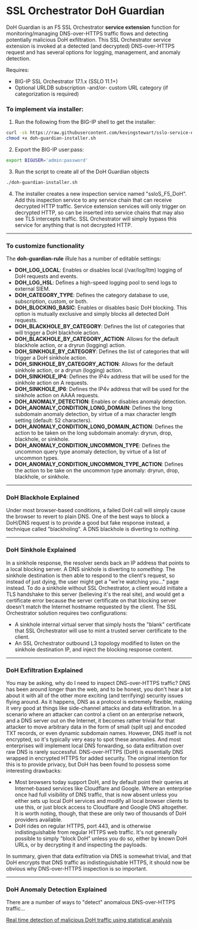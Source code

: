 # SSL Orchestrator DoH Guardian
DoH Guardian is an F5 SSL Orchestrator **service extension** function for monitoring/managing DNS-over-HTTPS traffic flows and detecting potentially malicious DoH exfiltration. This SSL Orchestrator service extension is invoked at a detected (and decrypted) DNS-over-HTTPS request and has several options for logging, management, and anomaly detection.

Requires:
* BIG-IP SSL Orchestrator 17.1.x (SSLO 11.1+)
* Optional URLDB subscription -and/or- custom URL category (if categorization is required)

### To implement via installer:
1. Run the following from the BIG-IP shell to get the installer:
  ```bash
  curl -sk https://raw.githubusercontent.com/kevingstewart/sslo-service-extension-doh-guardian/refs/heads/main/doh-guardian-installer.sh -o doh-guardian-installer.sh
  chmod +x doh-guardian-installer.sh
  ```

2. Export the BIG-IP user:pass:
  ```bash
  export BIGUSER='admin:password'
  ```

3. Run the script to create all of the DoH Guardian objects
  ```bash
  ./doh-guardian-installer.sh
  ```

4. The installer creates a new inspection service named "ssloS_F5_DoH". Add this inspection service to any service chain that can receive decrypted HTTP traffic. Service extension services will only trigger on decrypted HTTP, so can be inserted into service chains that may also see TLS intercepts traffic. SSL Orchestrator will simply bypass this service for anything that is not decrypted HTTP.

------
### To customize functionality
The **doh-guardian-rule** iRule has a number of editable settings:
* **DOH_LOG_LOCAL**: Enables or disables local (/var/log/ltm) logging of DoH requests and events.
* **DOH_LOG_HSL**: Defines a high-speed logging pool to send logs to external SIEM.
* **DOH_CATEGORY_TYPE**: Defines the category database to use, subscription, custom, or both.
* **DOH_BLOCKING_BASIC**: Enables or disables basic DoH blocking. This option is mutually exclusive and simply blocks all detected DoH requests.
* **DOH_BLACKHOLE_BY_CATEGORY**: Defines the list of categories that will trigger a DoH blackhole action.
* **DOH_BLACKHOLE_BY_CATEGORY_ACTION**: Allows for the default blackhole action, or a dryrun (logging) action.
* **DOH_SINKHOLE_BY_CATEGORY**: Defines the list of categories that will trigger a DoH sinkhole action.
* **DOH_SINKHOLE_BY_CATEGORY_ACTION**: Allows for the default sinkhole action, or a dryrun (logging) action.
* **DOH_SINKHOLE_IP4**: Defines the IP4v address that will be used for the sinkhole action on A requests.
* **DOH_SINKHOLE_IP6**: Defines the IP4v address that will be used for the sinkhole action on AAAA requests.
* **DOH_ANOMALY_DETECTION**: Enables or disables anomaly detection.
* **DOH_ANOMALY_CONDITION_LONG_DOMAIN**: Defines the long subdomain anomaly detection, by virtue of a max character length setting (default: 52 characters).
* **DOH_ANOMALY_CONDITION_LONG_DOMAIN_ACTION**: Defines the action to be taken on the long subdomain anomaly: dryrun, drop, blackhole, or sinkhole.
* **DOH_ANOMALY_CONDITION_UNCOMMON_TYPE**: Defines the uncommon query type anomaly detection, by virtue of a list of uncommon types.
* **DOH_ANOMALY_CONDITION_UNCOMMON_TYPE_ACTION**: Defines the action to be take on the uncommon type anomaly: dryrun, drop, blackhole, or sinkhole.

------
### DoH Blackhole Explained

Under most browser-based conditions, a failed DoH call will simply cause the browser to revert to plain DNS. One of the best ways to block a DoH/DNS request is to provide a good but fake response instead, a technique called "blackholing". A DNS blackhole is diverting to *nothing*.

------
### DoH Sinkhole Explained

In a sinkhole response, the resolver sends back an IP address that points to a local blocking server. A DNS sinkhole is diverting to *something*. The sinkhole destination is then able to respond to the client's request, so instead of just dying, the user might get a "we're watching you..." page instead. To do a sinkhole without SSL Orchestrator, a client would initiate a TLS handshake to this server (believing it's the real site), and would get a certificate error because the server certificate on that blocking server doesn't match the Internet hostname requested by the client. The SSL Orchestrator solution requires two configurations:

* A sinkhole internal virtual server that simply hosts the "blank" certificate that SSL Orchestrator will use to mint a trusted server certificate to the client.
* An SSL Orchestrator outbound L3 topology modified to listen on the sinkhole destination IP, and inject the blocking response content.

------
### DoH Exfiltration Explained

You may be asking, why do I need to inspect DNS-over-HTTPS traffic? DNS has been around longer than the web, and to be honest, you don't hear a lot about it with all of the other more exciting (and terrifying) security issues flying around. As it happens, DNS as a protocol is extremely flexible, making it very good at things like side-channel attacks and data exfiltration. In a scenario where an attacker can control a client on an enterprise network, and a DNS server out on the Internet, it becomes rather trivial for that attacker to move arbitrary data in the form of small (split up) and encoded TXT records, or even dynamic subdomain names. However, DNS itself is not encrypted, so it's typically very easy to spot these anomalies. And most enterprises will implement local DNS forwarding, so data exfiltration over raw DNS is rarely successful. DNS-over-HTTPS (DoH) is essentially DNS wrapped in encrypted HTTPS for added security. The original intention for this is to provide privacy, but DoH has been found to possess some interesting drawbacks:

* Most browsers today support DoH, and by default point their queries at Internet-based services like Cloudflare and Google. Where an enterprise once had full visibility of DNS traffic, that is now absent unless you either sets up local DoH services and modify all local browser clients to use this, or just block access to Cloudflare and Google DNS altogether. It is worth noting, though, that these are only two of thousands of DoH providers available.
* DoH rides on regular HTTPS, port 443, and is otherwise indistinguishable from regular HTTPS web traffic. It's not generally possible to simply "block DoH" unless you do so, either by known DoH URLs, or by decrypting it and inspecting the payloads.

In summary, given that data exfiltration via DNS is somewhat trivial, and that DoH encrypts that DNS traffic as indistinguishable HTTPS, it should now be obvious why DNS-over-HTTPS inspection is so important.

------
### DoH Anomaly Detection Explained

There are a number of ways to "detect" anomalous DNS-over-HTTPS traffic...

[Real time detection of malicious DoH traffic using statistical analysis](https://www.sciencedirect.com/science/article/pii/S1389128623003559)














